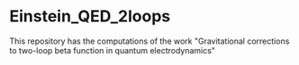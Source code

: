 # Einstein_QED_2loops
This repository has the computations of the work "Gravitational corrections to two-loop beta function in quantum electrodynamics"
